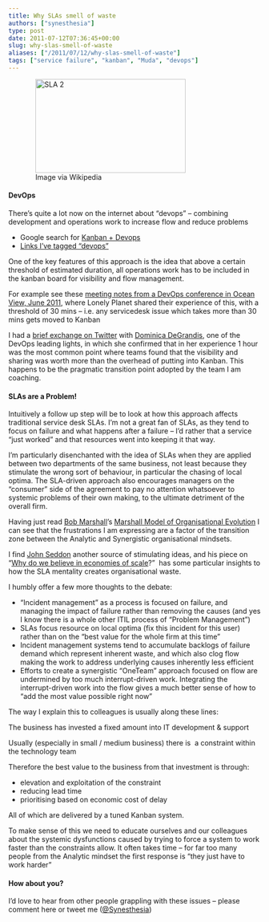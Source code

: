 ```yaml
---
title: Why SLAs smell of waste
authors: ["synesthesia"]
type: post
date: 2011-07-12T07:36:45+00:00
slug: why-slas-smell-of-waste 
aliases: ["/2011/07/12/why-slas-smell-of-waste"]
tags: ["service failure", "kanban", "Muda", "devops"]
---
```

<div class="zemanta-img" style="margin: 1em; display: block;">
  <figure style="width: 300px" class="wp-caption aligncenter"><a href="https://commons.wikipedia.org/wiki/File:SLA_2.JPG"><img title="SLA 2" src="uploads/2011/07/300px-SLA_21.jpg" alt="SLA 2" width="300" height="187" /></a><figcaption class="wp-caption-text">Image via Wikipedia</figcaption></figure>
</div>

#### 

#### DevOps

There’s quite a lot now on the internet about “devops” – combining development and operations work to increase flow and reduce problems

  * Google search for <a href="https://www.google.co.uk/search?sourceid=chrome&ie=UTF-8&q=kanban+devops" target="_blank">Kanban + Devops</a>
  * <a href="https://www.delicious.com/synesthesia/devops" target="_blank">Links I’ve tagged “devops”</a>

One of the key features of this approach is the idea that above a certain threshold of estimated duration, all operations work has to be included in the kanban board for visibility and flow management.

For example see these <a href="https://docs.google.com/document/d/1gN-MZylxh72m9mCNo5oUCoWZXme4VtMIFf2ft3q1n7s/mobilebasic?authkey=CN_w1lo&pli=1&hl=en_US" target="_blank">meeting notes from a DevOps conference in Ocean View, June 2011</a>, where Lonely Planet shared their experience of this, with a threshold of 30 mins – i.e. any servicedesk issue which takes more than 30 mins gets moved to Kanban

I had a <a href="https://twitter.com/#!/dominicad/status/90507189810233344" target="_blank">brief exchange on Twitter</a> with <a href="https://twitter.com/#!/dominicad" target="_blank">Dominica DeGrandis</a>, one of the DevOps leading lights, in which she confirmed that in her experience 1 hour was the most common point where teams found that the visibility and sharing was worth more than the overhead of putting into Kanban. This happens to be the pragmatic transition point adopted by the team I am coaching.

#### SLAs are a Problem!

Intuitively a follow up step will be to look at how this approach affects traditional service desk SLAs. I’m not a great fan of SLAs, as they tend to focus on failure and what happens after a failure – I’d rather that a service “just worked” and that resources went into keeping it that way.

I’m particularly disenchanted with the idea of SLAs when they are applied between two departments of the same business, not least because they stimulate the wrong sort of behaviour, in particular the chasing of local optima. The SLA-driven approach also encourages managers on the “consumer” side of the agreement to pay no attention whatsoever to systemic problems of their own making, to the ultimate detriment of the overall firm.

Having just read [Bob Marshall][1]’s [Marshall Model of Organisational Evolution][2] I can see that the frustrations I am expressing are a factor of the transition zone between the Analytic and Synergistic organisational mindsets.

I find [John Seddon][3] another source of stimulating ideas, and his piece on “[Why do we believe in economies of scale][4]?”  has some particular insights to how the SLA mentality creates organisational waste.

I humbly offer a few more thoughts to the debate:

  * “Incident management” as a process is focused on failure, and managing the impact of failure rather than removing the causes (and yes I know there is a whole other ITIL process of &#8220;Problem Management&#8221;)
  * SLAs focus resource on local optima (fix this incident for this user) rather than on the “best value for the whole firm at this time”
  * Incident management systems tend to accumulate backlogs of failure demand which represent inherent waste, and which also clog flow making the work to address underlying causes inherently less efficient
  * Efforts to create a synergistic “OneTeam” approach focused on flow are undermined by too much interrupt-driven work. Integrating the interrupt-driven work into the flow gives a much better sense of how to “add the most value possible right now”

The way I explain this to colleagues is usually along these lines:

The business has invested a fixed amount into IT development & support

Usually (especially in small / medium business) there is  a constraint within the technology team

Therefore the best value to the business from that investment is through:

  * elevation and exploitation of the constraint
  * reducing lead time
  * prioritising based on economic cost of delay

All of which are delivered by a tuned Kanban system.

To make sense of this we need to educate ourselves and our colleagues about the systemic dysfunctions caused by trying to force a system to work faster than the constraints allow. It often takes time &#8211; for far too many people from the Analytic mindset the first response is &#8220;they just have to work harder&#8221;

#### How about you?

I&#8217;d love to hear from other people grappling with these issues &#8211; please comment here or tweet me ([@Synesthesia][5])

&nbsp;

<div class="zemanta-pixie" style="margin-top: 10px; height: 15px;">
  <img class="zemanta-pixie-img" style="border: none; float: right;" src="https://img.zemanta.com/pixy.gif?x-id=22db7d7d-2ec3-492f-ada6-24f0d5f74856" alt="" />
</div>

 [1]: https://twitter.com/#!/@flowchainsensei
 [2]: https://www.fallingblossoms.com/opinion/content?id=1006
 [3]: https://www.systemsthinking.co.uk/home.asp
 [4]: https://www.thesystemsthinkingreview.co.uk/index.php?pg=18&utwkstoryid=266
 [5]: https://twitter.com/#!/@synesthesia
